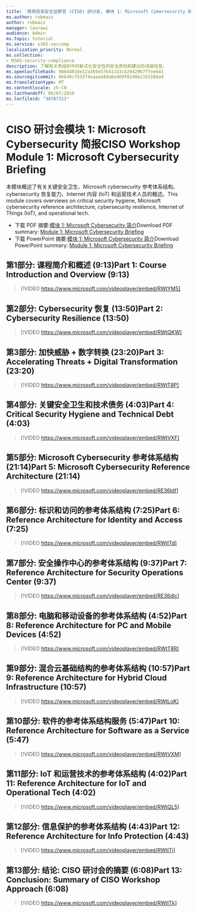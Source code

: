 ```yaml
---
title: '首席信息安全监察官 (CISO) 研讨会, 模块 1: Microsoft Cybersecurity 简报'
ms.author: robmazz
author: robmazz
manager: laurawi
audience: Admin
ms.topic: tutorial
ms.service: o365-seccomp
localization_priority: Normal
ms.collection:
- M365-security-compliance
description: 了解有关贵组织中的新式化安全性的安全原则和建议的详细信息。
ms.openlocfilehash: 90844018e12a165e57b41153cb2042967ffee641
ms.sourcegitcommit: 6bb40cf53374eaaae8da0a469f0248b1163184a4
ms.translationtype: MT
ms.contentlocale: zh-CN
ms.lasthandoff: 06/07/2019
ms.locfileid: "34767313"
---
```

# <a name="ciso-workshop-module-1-microsoft-cybersecurity-briefing"></a><span data-ttu-id="57864-103">CISO 研讨会模块 1: Microsoft Cybersecurity 简报</span><span class="sxs-lookup"><span data-stu-id="57864-103">CISO Workshop Module 1: Microsoft Cybersecurity Briefing</span></span>

<span data-ttu-id="57864-104">本模块概述了有关关键安全卫生、Microsoft cybersecurity 参考体系结构、cybersecurity 恢复能力、Internet 内容 (IoT) 和运营技术人员的概述。</span><span class="sxs-lookup"><span data-stu-id="57864-104">This module covers overviews on critical security hygiene, Microsoft cybersecurity reference architecture, cybersecurity resilience, Internet of Things (IoT), and operational tech.</span></span>

- <span data-ttu-id="57864-105">下载 PDF 摘要:[模块 1: Microsoft Cybersecurity 简介](media/ciso-workshop-1-cybersecurity-briefing.pdf)</span><span class="sxs-lookup"><span data-stu-id="57864-105">Download PDF summary: [Module 1: Microsoft Cybersecurity Briefing](media/ciso-workshop-1-cybersecurity-briefing.pdf)</span></span>
- <span data-ttu-id="57864-106">下载 PowerPoint 摘要:[模块 1: Microsoft Cybersecurity 简介](https://docs.microsoft.com/office365/securitycompliance/media/ciso-workshop-1-cybersecurity-briefing.pptx)</span><span class="sxs-lookup"><span data-stu-id="57864-106">Download PowerPoint summary: [Module 1: Microsoft Cybersecurity Briefing](https://docs.microsoft.com/office365/securitycompliance/media/ciso-workshop-1-cybersecurity-briefing.pptx)</span></span>

## <a name="part-1-course-introduction-and-overview-913"></a><span data-ttu-id="57864-107">第1部分: 课程简介和概述 (9:13)</span><span class="sxs-lookup"><span data-stu-id="57864-107">Part 1: Course Introduction and Overview (9:13)</span></span>

> [!VIDEO https://www.microsoft.com/videoplayer/embed/RWtYM5]

## <a name="part-2-cybersecurity-resilience-1350"></a><span data-ttu-id="57864-108">第2部分: Cybersecurity 恢复 (13:50)</span><span class="sxs-lookup"><span data-stu-id="57864-108">Part 2: Cybersecurity Resilience (13:50)</span></span>

> [!VIDEO https://www.microsoft.com/videoplayer/embed/RWtQKW]

## <a name="part-3-accelerating-threats--digital-transformation-2320"></a><span data-ttu-id="57864-109">第3部分: 加快威胁 + 数字转换 (23:20)</span><span class="sxs-lookup"><span data-stu-id="57864-109">Part 3: Accelerating Threats + Digital Transformation (23:20)</span></span>

> [!VIDEO https://www.microsoft.com/videoplayer/embed/RWtT8P]

## <a name="part-4-critical-security-hygiene-and-technical-debt-403"></a><span data-ttu-id="57864-110">第4部分: 关键安全卫生和技术债务 (4:03)</span><span class="sxs-lookup"><span data-stu-id="57864-110">Part 4: Critical Security Hygiene and Technical Debt (4:03)</span></span>

> [!VIDEO https://www.microsoft.com/videoplayer/embed/RWtVXF]

## <a name="part-5-microsoft-cybersecurity-reference-architecture-2114"></a><span data-ttu-id="57864-111">第5部分: Microsoft Cybersecurity 参考体系结构 (21:14)</span><span class="sxs-lookup"><span data-stu-id="57864-111">Part 5: Microsoft Cybersecurity Reference Architecture (21:14)</span></span>

> [!VIDEO https://www.microsoft.com/videoplayer/embed/RE36ldf]

## <a name="part-6-reference-architecture-for-identity-and-access-725"></a><span data-ttu-id="57864-112">第6部分: 标识和访问的参考体系结构 (7:25)</span><span class="sxs-lookup"><span data-stu-id="57864-112">Part 6: Reference Architecture for Identity and Access (7:25)</span></span>

> [!VIDEO https://www.microsoft.com/videoplayer/embed/RWtITd]

## <a name="part-7-reference-architecture-for-security-operations-center-937"></a><span data-ttu-id="57864-113">第7部分: 安全操作中心的参考体系结构 (9:37)</span><span class="sxs-lookup"><span data-stu-id="57864-113">Part 7: Reference Architecture for Security Operations Center (9:37)</span></span>

> [!VIDEO https://www.microsoft.com/videoplayer/embed/RE36dlc]

## <a name="part-8-reference-architecture-for-pc-and-mobile-devices-452"></a><span data-ttu-id="57864-114">第8部分: 电脑和移动设备的参考体系结构 (4:52)</span><span class="sxs-lookup"><span data-stu-id="57864-114">Part 8: Reference Architecture for PC and Mobile Devices (4:52)</span></span>

> [!VIDEO https://www.microsoft.com/videoplayer/embed/RWtT8R]

## <a name="part-9-reference-architecture-for-hybrid-cloud-infrastructure-1057"></a><span data-ttu-id="57864-115">第9部分: 混合云基础结构的参考体系结构 (10:57)</span><span class="sxs-lookup"><span data-stu-id="57864-115">Part 9: Reference Architecture for Hybrid Cloud Infrastructure (10:57)</span></span>

> [!VIDEO https://www.microsoft.com/videoplayer/embed/RWtLoK]

## <a name="part-10-reference-architecture-for-software-as-a-service-547"></a><span data-ttu-id="57864-116">第10部分: 软件的参考体系结构服务 (5:47)</span><span class="sxs-lookup"><span data-stu-id="57864-116">Part 10: Reference Architecture for Software as a Service (5:47)</span></span>

> [!VIDEO https://www.microsoft.com/videoplayer/embed/RWtVXM]

## <a name="part-11-reference-architecture-for-iot-and-operational-tech-402"></a><span data-ttu-id="57864-117">第11部分: IoT 和运营技术的参考体系结构 (4:02)</span><span class="sxs-lookup"><span data-stu-id="57864-117">Part 11: Reference Architecture for IoT and Operational Tech (4:02)</span></span>

> [!VIDEO https://www.microsoft.com/videoplayer/embed/RWtQL5]

## <a name="part-12-reference-architecture-for-info-protection-443"></a><span data-ttu-id="57864-118">第12部分: 信息保护的参考体系结构 (4:43)</span><span class="sxs-lookup"><span data-stu-id="57864-118">Part 12: Reference Architecture for Info Protection (4:43)</span></span>

> [!VIDEO https://www.microsoft.com/videoplayer/embed/RWtITj]

## <a name="part-13-conclusion-summary-of-ciso-workshop-approach-608"></a><span data-ttu-id="57864-119">第13部分: 结论: CISO 研讨会的摘要 (6:08)</span><span class="sxs-lookup"><span data-stu-id="57864-119">Part 13: Conclusion: Summary of CISO Workshop Approach (6:08)</span></span>

> [!VIDEO https://www.microsoft.com/videoplayer/embed/RWtITk]
